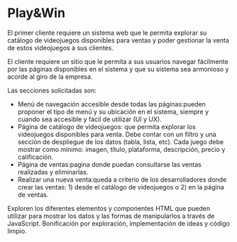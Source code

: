 # Play&Win
El primer cliente requiere un sistema web que le permita explorar su catálogo de videojuegos disponibles para ventas y poder gestionar la venta de estos videojuegos a sus clientes.

El cliente requiere un sitio que le permita a sus usuarios navegar fácilmente por las páginas disponibles en el sistema y que su sistema sea armonioso y acorde al giro de la empresa.

Las secciones solicitadas son:
- Menú de navegación accesible desde todas las páginas:pueden proponer el tipo de menú y su ubicación en el sistema, siempre y cuando sea accesible y fácil de utilizar (UI y UX).
- Página de catálogo de videojuegos: que permita explorar los videojuegos disponibles para venta. Debe contar con un filtro y una sección de despliegue de los datos (tabla, lista, etc). Cada juego debe mostrar como mínimo: imagen, título, plataforma, descripción, precio y calificación.
- Página de ventas:pagina donde puedan consultarse las ventas realizadas y eliminarlas. 
- Realizar una nueva venta:queda a criterio de los desarrolladores donde crear las ventas: 1) desde el catálogo de videojuegos o 2) en la página de ventas.

Exploren los diferentes elementos y componentes HTML que pueden utilizar para mostrar los datos y las formas de manipularlos a través de JavaScript. Bonificación por exploración, implementación de ideas y código limpio.